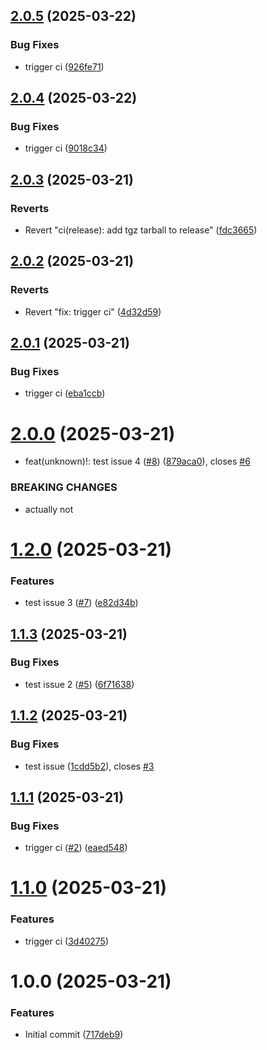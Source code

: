 ## [2.0.5](https://github.com/PuppyOne/semantic-release-test/compare/v2.0.4...v2.0.5) (2025-03-22)


### Bug Fixes

* trigger ci ([926fe71](https://github.com/PuppyOne/semantic-release-test/commit/926fe71c4d1e1a6f05b6bc84c8b2428a9f13a789))

## [2.0.4](https://github.com/PuppyOne/semantic-release-test/compare/v2.0.3...v2.0.4) (2025-03-22)


### Bug Fixes

* trigger ci ([9018c34](https://github.com/PuppyOne/semantic-release-test/commit/9018c34bf77b74fe9e8e7bd0f702a9a582aee8bb))

## [2.0.3](https://github.com/PuppyOne/semantic-release-test/compare/v2.0.2...v2.0.3) (2025-03-21)


### Reverts

* Revert "ci(release): add tgz tarball to release" ([fdc3665](https://github.com/PuppyOne/semantic-release-test/commit/fdc366538cfb7c7bbc509c141a5a8361bdf2b46e))

## [2.0.2](https://github.com/PuppyOne/semantic-release-test/compare/v2.0.1...v2.0.2) (2025-03-21)


### Reverts

* Revert "fix: trigger ci" ([4d32d59](https://github.com/PuppyOne/semantic-release-test/commit/4d32d59a422b27b06b6f77e5c3475781bb761132))

## [2.0.1](https://github.com/PuppyOne/semantic-release-test/compare/v2.0.0...v2.0.1) (2025-03-21)


### Bug Fixes

* trigger ci ([eba1ccb](https://github.com/PuppyOne/semantic-release-test/commit/eba1ccbbb5bde8ddcaf27fd4c90628f8812ba18c))

# [2.0.0](https://github.com/PuppyOne/semantic-release-test/compare/v1.2.0...v2.0.0) (2025-03-21)


* feat(unknown)!: test issue 4 ([#8](https://github.com/PuppyOne/semantic-release-test/issues/8)) ([879aca0](https://github.com/PuppyOne/semantic-release-test/commit/879aca084aebbde4b989c74bb13ac0144f9df0c9)), closes [#6](https://github.com/PuppyOne/semantic-release-test/issues/6)


### BREAKING CHANGES

* actually not

# [1.2.0](https://github.com/PuppyOne/semantic-release-test/compare/v1.1.3...v1.2.0) (2025-03-21)


### Features

* test issue 3 ([#7](https://github.com/PuppyOne/semantic-release-test/issues/7)) ([e82d34b](https://github.com/PuppyOne/semantic-release-test/commit/e82d34b1962c872941bd59a64c8ee5546faab557))

## [1.1.3](https://github.com/PuppyOne/semantic-release-test/compare/v1.1.2...v1.1.3) (2025-03-21)


### Bug Fixes

* test issue 2 ([#5](https://github.com/PuppyOne/semantic-release-test/issues/5)) ([6f71638](https://github.com/PuppyOne/semantic-release-test/commit/6f7163812d6fe39d17e275181890ecdcd9341424))

## [1.1.2](https://github.com/PuppyOne/semantic-release-test/compare/v1.1.1...v1.1.2) (2025-03-21)


### Bug Fixes

* test issue ([1cdd5b2](https://github.com/PuppyOne/semantic-release-test/commit/1cdd5b2ef4f663cd606285f08f6be87773d2990b)), closes [#3](https://github.com/PuppyOne/semantic-release-test/issues/3)

## [1.1.1](https://github.com/PuppyOne/semantic-release-test/compare/v1.1.0...v1.1.1) (2025-03-21)


### Bug Fixes

* trigger ci ([#2](https://github.com/PuppyOne/semantic-release-test/issues/2)) ([eaed548](https://github.com/PuppyOne/semantic-release-test/commit/eaed548d963bcdfccb16521af966b5cec17e415b))

# [1.1.0](https://github.com/PuppyOne/semantic-release-test/compare/v1.0.0...v1.1.0) (2025-03-21)


### Features

* trigger ci ([3d40275](https://github.com/PuppyOne/semantic-release-test/commit/3d402757acb38d495320724c405528787dc73f4a))

# 1.0.0 (2025-03-21)


### Features

* Initial commit ([717deb9](https://github.com/PuppyOne/semantic-release-test/commit/717deb902d6fccd235a46a51f8f23aec84464c62))
